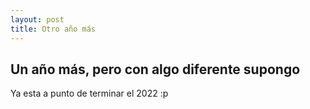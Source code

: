 ```yaml
---
layout: post
title: Otro año más
---
```


## Un año más, pero con algo diferente supongo

Ya esta a punto de terminar el 2022 :p